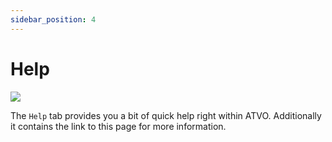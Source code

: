 ```yaml
---
sidebar_position: 4
---
```


# Help

![](/img/tab-help.png)

The `Help` tab provides you a bit of quick help right within ATVO. Additionally it contains the link to this page for
more information.
